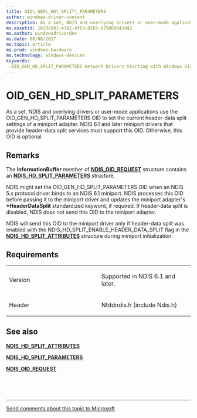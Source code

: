 ```yaml
---
title: OID\_GEN\_HD\_SPLIT\_PARAMETERS
author: windows-driver-content
description: As a set, NDIS and overlying drivers or user-mode applications use the OID\_GEN\_HD\_SPLIT\_PARAMETERS OID to set the current header-data split settings of a miniport adapter.
ms.assetid: 1b33c601-4302-4f63-8265-b75889b42d42
ms.author: windowsdriverdev
ms.date: 08/08/2017
ms.topic: article
ms.prod: windows-hardware
ms.technology: windows-devices
keywords: 
 -OID_GEN_HD_SPLIT_PARAMETERS Network Drivers Starting with Windows Vista
---
```


# OID\_GEN\_HD\_SPLIT\_PARAMETERS


As a set, NDIS and overlying drivers or user-mode applications use the OID\_GEN\_HD\_SPLIT\_PARAMETERS OID to set the current header-data split settings of a miniport adapter. NDIS 6.1 and later miniport drivers that provide header-data split services must support this OID. Otherwise, this OID is optional.

Remarks
-------

The **InformationBuffer** member of [**NDIS\_OID\_REQUEST**](https://msdn.microsoft.com/library/windows/hardware/ff566710) structure contains an [**NDIS\_HD\_SPLIT\_PARAMETERS**](https://msdn.microsoft.com/library/windows/hardware/ff565701) structure.

NDIS might set the OID\_GEN\_HD\_SPLIT\_PARAMETERS OID when an NDIS 5.*x* protocol driver binds to an NDIS 6.1 miniport. NDIS processes this OID before passing it to the miniport driver and updates the miniport adapter's **\*HeaderDataSplit** standardized keyword, if required. If header-data split is disabled, NDIS does not send this OID to the miniport adapter.

NDIS will send this OID to the miniport driver only if header-data split was enabled with the NDIS\_HD\_SPLIT\_ENABLE\_HEADER\_DATA\_SPLIT flag in the [**NDIS\_HD\_SPLIT\_ATTRIBUTES**](https://msdn.microsoft.com/library/windows/hardware/ff565694) structure during miniport initialization.

Requirements
------------

<table>
<colgroup>
<col width="50%" />
<col width="50%" />
</colgroup>
<tbody>
<tr class="odd">
<td><p>Version</p></td>
<td><p>Supported in NDIS 6.1 and later.</p></td>
</tr>
<tr class="even">
<td><p>Header</p></td>
<td>Ntddndis.h (include Ndis.h)</td>
</tr>
</tbody>
</table>

## See also


[**NDIS\_HD\_SPLIT\_ATTRIBUTES**](https://msdn.microsoft.com/library/windows/hardware/ff565694)

[**NDIS\_HD\_SPLIT\_PARAMETERS**](https://msdn.microsoft.com/library/windows/hardware/ff565701)

[**NDIS\_OID\_REQUEST**](https://msdn.microsoft.com/library/windows/hardware/ff566710)

 

 


--------------------
[Send comments about this topic to Microsoft](mailto:wsddocfb@microsoft.com?subject=Documentation%20feedback%20%5Bnetvista\netvista%5D:%20OID_GEN_HD_SPLIT_PARAMETERS%20%20RELEASE:%20%288/8/2017%29&body=%0A%0APRIVACY%20STATEMENT%0A%0AWe%20use%20your%20feedback%20to%20improve%20the%20documentation.%20We%20don't%20use%20your%20email%20address%20for%20any%20other%20purpose,%20and%20we'll%20remove%20your%20email%20address%20from%20our%20system%20after%20the%20issue%20that%20you're%20reporting%20is%20fixed.%20While%20we're%20working%20to%20fix%20this%20issue,%20we%20might%20send%20you%20an%20email%20message%20to%20ask%20for%20more%20info.%20Later,%20we%20might%20also%20send%20you%20an%20email%20message%20to%20let%20you%20know%20that%20we've%20addressed%20your%20feedback.%0A%0AFor%20more%20info%20about%20Microsoft's%20privacy%20policy,%20see%20http://privacy.microsoft.com/default.aspx. "Send comments about this topic to Microsoft")


